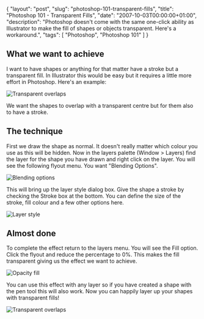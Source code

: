 {
  "layout": "post",
  "slug": "photoshop-101-transparent-fills",
  "title": "Photoshop 101 - Transparent Fills",
  "date": "2007-10-03T00:00:00+01:00",
  "description": "Photoshop doesn't come with the same one-click ability as Illustrator to make the fill of shapes or objects transparent. Here's a workaround.",
  "tags": [
    "Photoshop",
    "Photoshop 101"
  ]
}

## What we want to achieve

I want to have shapes or anything for that matter have a stroke but a transparent fill. In Illustrator this would be easy but it requires a little more effort in Photoshop. Here's an example:

![Transparent overlaps][1] 

We want the shapes to overlap with a transparent centre but for them also to have a stroke.

## The technique

First we draw the shape as normal. It doesn't really matter which colour you use as this will be hidden. Now in the layers palette (Window > Layers) find the layer for the shape you have drawn and right click on the layer. You will see the following flyout menu. You want "Blending Options".

![Blending options][2] 

This will bring up the layer style dialog box. Give the shape a stroke by checking the Stroke box at the bottom. You can define the size of the stroke, fill colour and a few other options here.

![Layer style][3] 

## Almost done

To complete the effect return to the layers menu. You will see the Fill option. Click the flyout and reduce the percentage to 0%. This makes the fill transparent giving us the effect we want to achieve.

![Opacity fill][4] 

You can use this effect with any layer so if you have created a shape with the pen tool this will also work. Now you can happily layer up your shapes with transparent fills!

![Transparent overlaps][1]

 [1]: http://shapeshed.com/images/articles/transparent_overlaps.png 
 [2]: http://shapeshed.com/images/articles/photoshop_blending_options.jpg 
 [3]: http://shapeshed.com/images/articles/layer_style.jpg 
 [4]: http://shapeshed.com/images/articles/opacity_fill.jpg 
